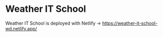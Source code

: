 # Weather IT School 
Weather IT School is deployed with Netlify ->
https://weather-it-school-wd.netlify.app/
